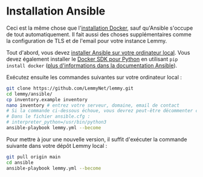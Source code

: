 # Installation Ansible

Ceci est la même chose que l'[installation Docker](install_docker.md), sauf qu'Ansible s'occupe de tout automatiquement. Il fait aussi des choses supplémentaires comme la configuration de TLS et de l'email pour votre instance Lemmy.

Tout d'abord, vous devez [installer Ansible sur votre ordinateur local](https://docs.ansible.com/ansible/latest/installation_guide/intro_installation.html). Vous devez également installer le [Docker SDK pour Python](https://pypi.org/project/docker/) en utilisant `pip install docker` ([plus d'informations dans la documentation Ansible](https://docs.ansible.com/ansible/latest/collections/community/docker/docker_compose_module.html#id4)).

Exécutez ensuite les commandes suivantes sur votre ordinateur local :

```bash
git clone https://github.com/LemmyNet/lemmy.git
cd lemmy/ansible/
cp inventory.example inventory
nano inventory # entrez votre serveur, domaine, email de contact
# Si la commande ci-dessous échoue, vous devrez peut-être décommenter cette ligne
# Dans le fichier ansible.cfg :
# interpreter_python=/usr/bin/python3
ansible-playbook lemmy.yml --become
```

Pour mettre à jour une nouvelle version, il suffit d'exécuter la commande suivante dans votre dépôt Lemmy local :
```bash
git pull origin main
cd ansible
ansible-playbook lemmy.yml --become
```
